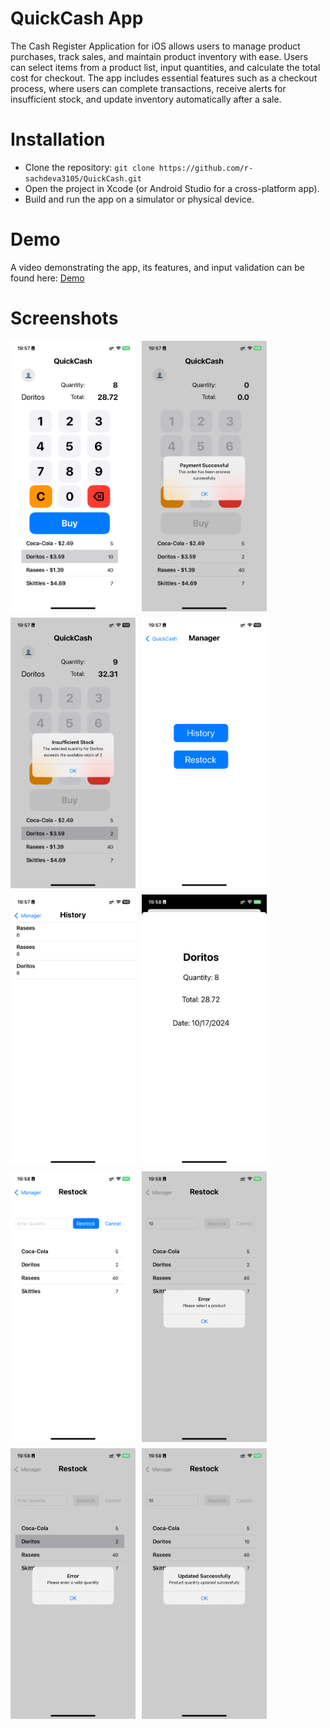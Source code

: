 # QuickCash App
The Cash Register Application for iOS allows users to manage product purchases, track sales, and maintain product inventory with ease. Users can select items from a product list, input quantities, and calculate the total cost for checkout. The app includes essential features such as a checkout process, where users can complete transactions, receive alerts for insufficient stock, and update inventory automatically after a sale.

# Installation
- Clone the repository: `git clone https://github.com/r-sachdeva3105/QuickCash.git`
- Open the project in Xcode (or Android Studio for a cross-platform app).
- Build and run the app on a simulator or physical device.

# Demo
A video demonstrating the app, its features, and input validation can be found here: [Demo]()

# Screenshots
<div style="display: flex; flex-wrap: wrap; gap: 10px;">
  <img src="screenshots/IMG_0768.PNG" alt="Screenshot 1" width="200"/>
  <img src="screenshots/IMG_0769.PNG" alt="Screenshot 2" width="200"/>
  <img src="screenshots/IMG_0770.PNG" alt="Screenshot 3" width="200"/>
  <img src="screenshots/IMG_0771.PNG" alt="Screenshot 4" width="200"/>
  <img src="screenshots/IMG_0772.PNG" alt="Screenshot 5" width="200"/>
  <img src="screenshots/IMG_0773.PNG" alt="Screenshot 6" width="200"/>
  <img src="screenshots/IMG_0774.PNG" alt="Screenshot 7" width="200"/>
  <img src="screenshots/IMG_0775.PNG" alt="Screenshot 8" width="200"/>
  <img src="screenshots/IMG_0776.PNG" alt="Screenshot 9" width="200"/>
  <img src="screenshots/IMG_0777.PNG" alt="Screenshot 10" width="200"/>
</div>
